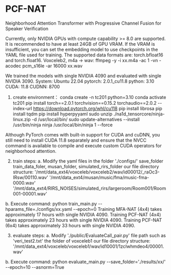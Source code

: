 # PCF-NAT
Neighborhood Attention Transformer with Progressive Channel Fusion for Speaker Verification

Currently, only NVIDIA GPUs with compute capability >= 8.0 are supported.
It is recommended to have at least 24GB of GPU VRAM. If the VRAM is insufficient, you can set the embedding model to use checkpoints in the YAML file used for training.
The supported data formats are: torch.bfloat16 and torch.float16.
Voxceleb2, m4a -> wav: ffmpeg -y -i xx.m4a -ac 1 -vn -acodec pcm_s16le -ar 16000 xx.wav



We trained the models with single NVIDIA 4090 and evaluated with single NVIDIA 3090.
System: Ubuntu 22.04
pytorch: 2.0.1_cu11.8
python: 3.10
CUDA: 11.8
CUDNN: 8700


1. create environment：
conda create -n tc201 python=3.10
conda activate tc201
pip install torch==2.0.1 torchvision==0.15.2 torchaudio==2.0.2 --index-url https://download.pytorch.org/whl/cu118
pip install librosa
pip install tqdm
pip install hyperpyyaml
sudo unzip ./na1d_tensorcore/ninja-linux.zip -d /usr/local/bin/
sudo update-alternatives --install /usr/bin/ninja ninja /usr/local/bin/ninja 1 --force

Although PyTorch comes with built-in support for CUDA and cuDNN, 
you still need to install CUDA 11.8 separately and ensure that the NVCC command is available to compile and execute custom CUDA operators for neighborhood attention.

2. train steps:
a. Modify the yaml files in the folder './configs/'
    save_folder
    train_data_foler, musan_folder, simulated_rirs_folder
        our file directory structure:
            '/mnt/data_ext4/voxceleb/voxceleb2/wav/id00012/_raOc3-IRsw/00110.wav'
            '/mnt/data_ext4/musan/music/fma/music-fma-0000.wav'
            '/mnt/data_ext4/RIRS_NOISES/simulated_rirs/largeroom/Room001/Room001-00001.wav'

b. Execute command: python train_main.py --hparams_file=./configs/xx.yaml --epoch=0
    Training MFA-NAT (4x4) takes approximately 17 hours with single NVIDIA 4090.
    Training PCF-NAT (4x4) takes approximately 23 hours with single NVIDIA 4090.
    Training PCF-NAT (6x4) takes approximately 33 hours with single NVIDIA 4090.


3. evaluate steps:
a. Modify './public/EvaluateCall_pair.py'
    file path such as 'veri_test2.txt'
    the folder of voxceleb1
        our file directory structure: '/mnt/data_ext4/voxceleb/voxceleb1/wav/id10001/1zcIwhmdeo4/00001.wav'

b. Execute command: python evaluate_main.py --save_folder='./results/xx/' --epoch=10 --asnorm=True
